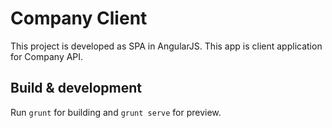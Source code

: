 # Company Client

This project is developed as SPA in AngularJS. This app is client application for Company API.

## Build & development

Run `grunt` for building and `grunt serve` for preview.